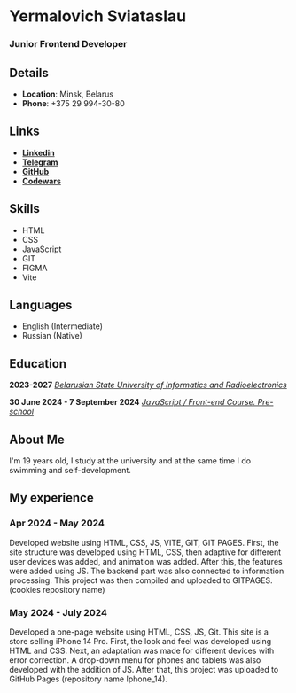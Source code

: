 # Yermalovich Sviataslau
### Junior Frontend Developer
## Details

* **Location**: Minsk, Belarus
* **Phone**: +375 29 994-30-80

## Links

* [**Linkedin**](https://www.linkedin.com/in/%D1%81%D0%B2%D1%8F%D1%82%D0%BE%D1%81%D0%BB%D0%B0%D0%B2-%D0%B5%D1%80%D0%BC%D0%BE%D0%BB%D0%BE%D0%B2%D0%B8%D1%87-149052290/)
* [**Telegram**](t.me/ermalovich_sviataslau)
* [**GitHub**](https://github.com/sviat-123)
* [**Codewars**](https://www.codewars.com/users/sviat-123)

## Skills 

* HTML 
* CSS
* JavaScript
* GIT
* FIGMA
* Vite

## Languages

* English (Intermediate)
* Russian (Native)

## Education

**2023-2027**  *[Belarusian State University of Informatics and Radioelectronics](https://www.bsuir.by/)*

**30 June 2024 - 7 September 2024** *[JavaScript / Front-end Course. Pre-school](https://rs.school/courses/javascript-preschool-ru)*

## About Me

I'm 19 years old, I study at the university and at the same time I do swimming and self-development.

## My experience

### Apr 2024 - May 2024

Developed website using HTML, CSS, JS, VITE, GIT, GIT PAGES. First, the site structure was developed using HTML, CSS, then adaptive for different user devices was added, and animation was added. After this, the features were added using JS. The backend part was also connected to information processing. This project was then compiled and uploaded to GITPAGES. (cookies repository name)

### May 2024 - July 2024

Developed a one-page website using HTML, CSS, JS, Git. This site is a store selling iPhone 14 Pro. First, the look and feel was developed using HTML and CSS. Next, an adaptation was made for different devices with error correction. A drop-down menu for phones and tablets was also developed with the addition of JS. After that, this project was uploaded to GitHub Pages (repository name Iphone_14).